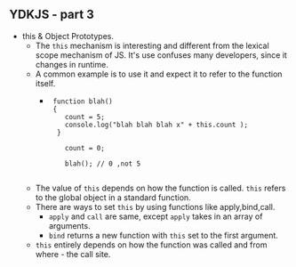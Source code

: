 ## YDKJS - part 3
* this & Object Prototypes.
  * The `this` mechanism is interesting and different from the lexical scope mechanism of JS. It's use confuses many developers, since it changes in runtime.
  * A common example is to use it and expect it to refer to the function itself.
    * ```
       function blah() 
       { 
          count = 5;
          console.log("blah blah blah x" + this.count );
        }
       
          count = 0;
          
          blah(); // 0 ,not 5
          
      ```
  * The value of `this` depends on how the function is called. `this` refers to the global object in a  standard function.
  * There are ways to set `this` by using functions like apply,bind,call.
    * `apply` and `call` are same, except `apply` takes in an array of arguments.
    * `bind` returns a new function with `this` set to the first argument.
  * `this` entirely depends on how the function was called and from where - the call site.
  
   
